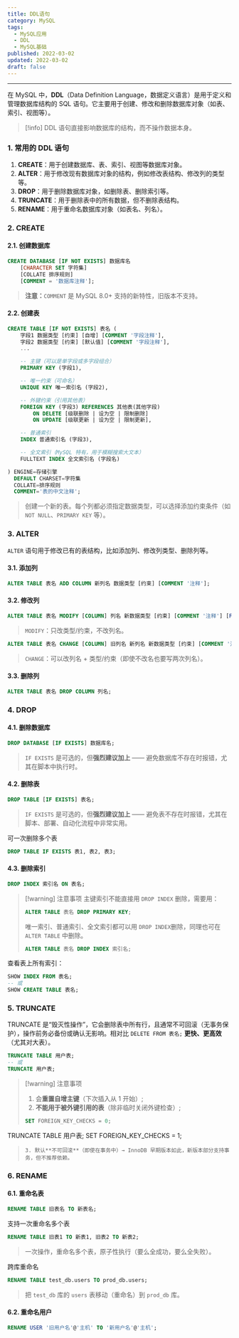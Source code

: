 ```yaml
---
title: DDL语句
category: MySQL
tags:
  - MySQL应用
  - DDL
  - MySQL基础
published: 2022-03-02
updated: 2022-03-02
draft: false
---
```

---

在 MySQL 中，**DDL**（Data Definition Language，数据定义语言）是用于定义和管理数据库结构的 SQL 语句。它主要用于创建、修改和删除数据库对象（如表、索引、视图等）。

> [!info] 
> DDL 语句直接影响数据库的结构，而不操作数据本身。

### 1. 常用的 DDL 语句

1. **CREATE**：用于创建数据库、表、索引、视图等数据库对象。
2. **ALTER**：用于修改现有数据库对象的结构，例如修改表结构、修改列的类型等。
3. **DROP**：用于删除数据库对象，如删除表、删除索引等。
4. **TRUNCATE**：用于删除表中的所有数据，但不删除表结构。
5. **RENAME**：用于重命名数据库对象（如表名、列名）。

### 2. CREATE

#### 2.1. 创建数据库

```sql
CREATE DATABASE [IF NOT EXISTS] 数据库名
    [CHARACTER SET 字符集]
    [COLLATE 排序规则]
    [COMMENT = '数据库注释'];
```

> **注意：**`COMMENT` 是 MySQL 8.0+ 支持的新特性，旧版本不支持。

#### 2.2. 创建表

```sql
CREATE TABLE [IF NOT EXISTS] 表名 (
    字段1 数据类型 [约束] [自增] [COMMENT '字段注释'],
    字段2 数据类型 [约束] [默认值] [COMMENT '字段注释'],
    ...

    -- 主键（可以是单字段或多字段组合）
    PRIMARY KEY (字段1),

    -- 唯一约束（可命名）
    UNIQUE KEY 唯一索引名 (字段2),

    -- 外键约束（引用其他表）
    FOREIGN KEY (字段3) REFERENCES 其他表(其他字段)
        ON DELETE [级联删除 | 设为空 | 限制删除]
        ON UPDATE [级联更新 | 设为空 | 限制更新],

    -- 普通索引
    INDEX 普通索引名 (字段3),

    -- 全文索引（MySQL 特有，用于模糊搜索大文本）
    FULLTEXT INDEX 全文索引名 (字段名)

) ENGINE=存储引擎
  DEFAULT CHARSET=字符集
  COLLATE=排序规则
  COMMENT='表的中文注释';
```

> 创建一个新的表。每个列都必须指定数据类型，可以选择添加约束条件（如 `NOT NULL`、`PRIMARY KEY` 等）。

### 3. ALTER

`ALTER` 语句用于修改已有的表结构，比如添加列、修改列类型、删除列等。

#### 3.1. 添加列

```sql
ALTER TABLE 表名 ADD COLUMN 新列名 数据类型 [约束] [COMMENT '注释'];
```

#### 3.2. 修改列

```sql
ALTER TABLE 表名 MODIFY [COLUMN] 列名 新数据类型 [约束] [COMMENT '注释'] [FIRST | AFTER 某列];
```

> `MODIFY`：只改类型/约束，不改列名。

```sql
ALTER TABLE 表名 CHANGE [COLUMN] 旧列名 新列名 新数据类型 [约束] [COMMENT '注释'] [FIRST | AFTER 某列];
```

> `CHANGE`：可以改列名 + 类型/约束（即使不改名也要写两次列名）。

#### 3.3. 删除列

```sql
ALTER TABLE 表名 DROP COLUMN 列名;
```

### 4. DROP

#### 4.1. 删除数据库

```sql
DROP DATABASE [IF EXISTS] 数据库名;
```

> `IF EXISTS` 是可选的，但**强烈建议加上** —— 避免数据库不存在时报错，尤其在脚本中执行时。

#### 4.2. 删除表

```sql
DROP TABLE [IF EXISTS] 表名;
```

> `IF EXISTS` 是可选的，但**强烈建议加上** —— 避免表不存在时报错，尤其在脚本、部署、自动化流程中非常实用。

可一次删除多个表

```sql
DROP TABLE IF EXISTS 表1, 表2, 表3;
```

#### 4.3. 删除索引

```sql
DROP INDEX 索引名 ON 表名;
```


> [!warning] 注意事项
> 主键索引不能直接用 `DROP INDEX` 删除，需要用：
> ```sql
> ALTER TABLE 表名 DROP PRIMARY KEY;
> ```
> 唯一索引、普通索引、全文索引都可以用 `DROP INDEX`删除，同理也可在 `ALTER TABLE` 中删除。
> ```sql
> ALTER TABLE 表名 DROP INDEX 索引名;
> ```

查看表上所有索引：

```sql
SHOW INDEX FROM 表名;
-- 或
SHOW CREATE TABLE 表名;
```

### 5. TRUNCATE

TRUNCATE 是“毁灭性操作”，它会删除表中所有行，且通常不可回滚（无事务保护），操作前务必备份或确认无影响。相对比 `DELETE FROM 表名;` **更快、更高效**（尤其对大表）。

```sql
TRUNCATE TABLE 用户表;
-- 或
TRUNCATE 用户表;
```

> [!warning] 注意事项
> 1. 会**重置自增主键**（下次插入从 1 开始）;
> 2. **不能用于被外键引用的表**（除非临时关闭外键检查）;
> ```sql
> SET FOREIGN_KEY_CHECKS = 0;
TRUNCATE TABLE 用户表;
SET FOREIGN_KEY_CHECKS = 1;
> ```
> 3. 默认**不可回滚**（即使在事务中）→ InnoDB 早期版本如此，新版本部分支持事务，但不推荐依赖。


### 6. RENAME

#### 6.1. 重命名表

```sql
RENAME TABLE 旧表名 TO 新表名;
```

支持一次重命名多个表

```sql
RENAME TABLE 旧表1 TO 新表1, 旧表2 TO 新表2;
```

> 一次操作，重命名多个表，原子性执行（要么全成功，要么全失败）。

跨库重命名

```sql
RENAME TABLE test_db.users TO prod_db.users;
```

> 把 `test_db` 库的 `users` 表移动（重命名）到 `prod_db` 库。

#### 6.2. 重命名用户

```sql
RENAME USER '旧用户名'@'主机' TO '新用户名'@'主机';
```

